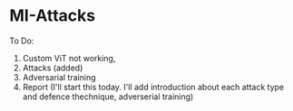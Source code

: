 # MI-Attacks

To Do:
1. Custom ViT not working,
2. Attacks (added)
3. Adversarial training
4. Report (I'll start this today. I'll add introduction about each attack type and defence thechnique, adverserial training)
